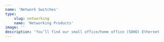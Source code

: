 ```yaml
---
name: 'Network Switches'
type:
    slug: networking
    name: 'Networking Products'
image: ''
description: 'You’ll find our small office/home office (SOHO) Ethernet switches in this section, as well as HomePlug systems that use the existing electrical wiring in your home for data transmission. Set up a network in your home without having to pull wires through your walls.'
---
```

